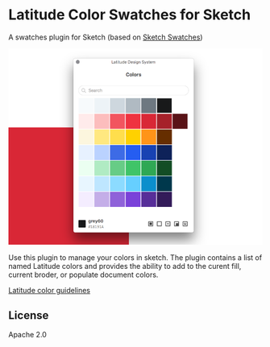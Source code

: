 # Latitude Color Swatches for Sketch

A swatches plugin for Sketch (based on [Sketch Swatches](https://github.com/Ashung/Sketch_Swatches/))

![](screenshot.png)

Use this plugin to manage your colors in sketch. The plugin contains a list of named Latitude colors and provides the ability to add to the curent fill, current broder, or populate document colors.

[Latitude color guidelines](https://www.flexport.com/design/guidelines/color-system)

## License

Apache 2.0
